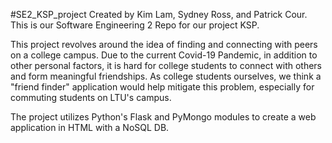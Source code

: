 #SE2_KSP_project
Created by Kim Lam, Sydney Ross, and Рatrick Сour. This is our Software Engineering 2 Repo for our project KSP.

This project revolves around the idea of finding and connecting with peers on a college campus. Due to the current Covid-19 Pandemic, in addition to other personal factors, it is hard for college students to connect with others and form meaningful friendships. As college students ourselves, we think a "friend finder" application would help mitigate this problem, especially for commuting students on LTU's campus.

The project utilizes Python's Flask and PyMongo modules to create a web application in HTML with a NoSQL DB.
